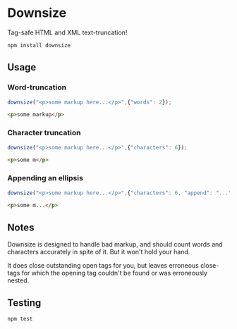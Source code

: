 # Downsize

Tag-safe HTML and XML text-truncation!

```sh
npm install downsize
```

## Usage

### Word-truncation

```javascript
downsize("<p>some markup here...</p>",{"words": 2});
```

```html
<p>some markup</p>
```

### Character truncation

```javascript
downsize("<p>some markup here...</p>",{"characters": 6});
```

```html
<p>some m</p>
```

### Appending an ellipsis

```javascript
downsize("<p>some markup here...</p>",{"characters": 6, "append": "..."});
```

```html
<p>some m...</p>
```

## Notes

Downsize is designed to handle bad markup, and should count words and 
characters accurately in spite of it. But it won't hold your hand.

It does close outstanding open tags for you, but leaves erroneous close-tags 
for which the opening tag couldn't be found or was erroneously nested.

## Testing

```sh
npm test
```